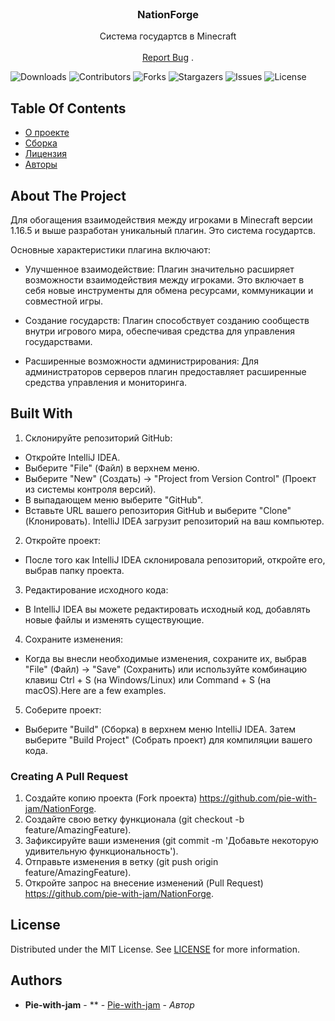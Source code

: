 <br/>
<p align="center">
  <h3 align="center">NationForge</h3>

  <p align="center">
    Система государтсв в Minecraft
    <br/>
    <br/>
    <a href="https://github.com/pie-with-jam/NationForge/issues">Report Bug</a>
    .
  </p>

![Downloads](https://img.shields.io/github/downloads/pie-with-jam/NationForge/total) ![Contributors](https://img.shields.io/github/contributors/pie-with-jam/NationForge?color=dark-green) ![Forks](https://img.shields.io/github/forks/pie-with-jam/NationForge?style=social) ![Stargazers](https://img.shields.io/github/stars/pie-with-jam/NationForge?style=social) ![Issues](https://img.shields.io/github/issues/pie-with-jam/NationForge) ![License](https://img.shields.io/github/license/pie-with-jam/NationForge)

## Table Of Contents

* [О проекте](#about-the-project)
* [Сборка](#built-with)
* [Лицензия](#license)
* [Авторы](#authors)

## About The Project

Для обогащения взаимодействия между игроками в Minecraft версии 1.16.5 и выше разработан уникальный плагин. Это система государтсв.

Основные характеристики плагина включают:

* Улучшенное взаимодействие: Плагин значительно расширяет возможности взаимодействия между игроками. Это включает в себя новые инструменты для обмена ресурсами, коммуникации и совместной игры.

* Создание государств: Плагин способствует созданию сообществ внутри игрового мира, обеспечивая средства для управления государствами.

* Расширенные возможности администрирования: Для администраторов серверов плагин предоставляет расширенные средства управления и мониторинга.



## Built With

1. Склонируйте репозиторий GitHub:

* Откройте IntelliJ IDEA.
* Выберите "File" (Файл) в верхнем меню.
* Выберите "New" (Создать) -> "Project from Version Control" (Проект  из системы контроля версий).
* В выпадающем меню выберите "GitHub".
* Вставьте URL вашего репозитория GitHub и выберите "Clone" (Клонировать). IntelliJ IDEA загрузит репозиторий на ваш компьютер.
2. Откройте проект:

* После того как IntelliJ IDEA склонировала репозиторий, откройте его, выбрав папку проекта.
3. Редактирование исходного кода:

* В IntelliJ IDEA вы можете редактировать исходный код, добавлять новые файлы и изменять существующие.
4. Сохраните изменения:

* Когда вы внесли необходимые изменения, сохраните их, выбрав "File" (Файл) -> "Save" (Сохранить) или используйте комбинацию клавиш Ctrl + S (на Windows/Linux) или Command + S (на macOS).Here are a few examples.
5. Соберите проект:

* Выберите "Build" (Сборка) в верхнем меню IntelliJ IDEA.
  Затем выберите "Build Project" (Собрать проект) для компиляции вашего кода.

### Creating A Pull Request

1. Создайте копию проекта (Fork проекта) https://github.com/pie-with-jam/NationForge.
2. Создайте свою ветку функционала (git checkout -b feature/AmazingFeature).
3. Зафиксируйте ваши изменения (git commit -m 'Добавьте некоторую удивительную функциональность').
4. Отправьте изменения в ветку (git push origin feature/AmazingFeature).
5. Откройте запрос на внесение изменений (Pull Request) https://github.com/pie-with-jam/NationForge.

## License

Distributed under the MIT License. See [LICENSE](https://github.com/pie-with-jam/NationForge/blob/main/LICENSE.md) for more information.

## Authors

* **Pie-with-jam** - ** - [Pie-with-jam](https://github.com/pie-with-jam) - *Автор*